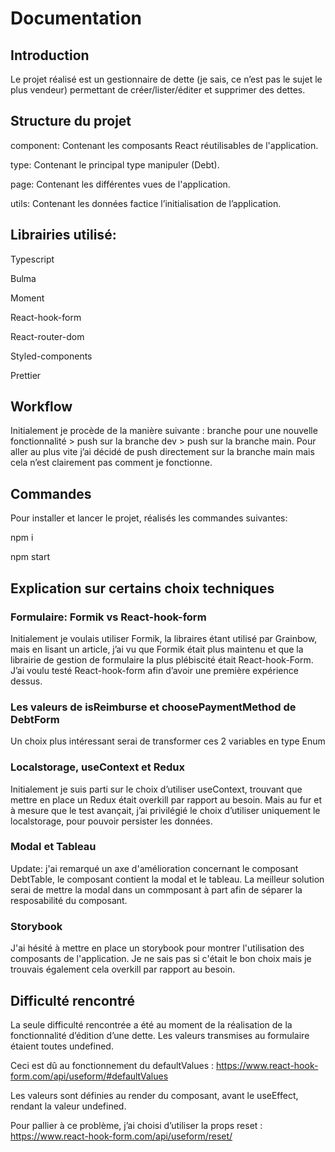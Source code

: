 # Documentation

## Introduction

Le projet réalisé est un gestionnaire de dette (je sais, ce n’est pas le sujet le plus vendeur) permettant de créer/lister/éditer et supprimer des dettes.

## Structure du projet

component: Contenant les composants React réutilisables de l'application.

type: Contenant le principal type manipuler (Debt).

page: Contenant les différentes vues de l'application.

utils: Contenant les données factice l’initialisation de l’application.

## Librairies utilisé:

Typescript

Bulma

Moment

React-hook-form

React-router-dom

Styled-components

Prettier

## Workflow 

Initialement je procède de la manière suivante : branche pour une nouvelle fonctionnalité > push sur la branche dev > push sur la branche main. Pour aller au plus vite j’ai décidé de push directement sur la branche main mais cela n’est clairement pas comment je fonctionne.


## Commandes

Pour installer et lancer le projet, réalisés les commandes suivantes:

npm i

npm start

## Explication sur certains choix techniques

### Formulaire: Formik vs React-hook-form

Initialement je voulais utiliser Formik, la libraires étant utilisé par Grainbow, mais en lisant un article, j’ai vu que Formik était plus maintenu et que la librairie de gestion de formulaire la plus plébiscité était React-hook-Form. J’ai voulu testé React-hook-form afin d’avoir une première expérience dessus.

### Les valeurs de isReimburse et choosePaymentMethod de DebtForm

Un choix plus intéressant serai de transformer ces 2 variables en type Enum

### Localstorage, useContext et Redux

Initialement je suis parti sur le choix d’utiliser useContext, trouvant que mettre en place un Redux était overkill par rapport au besoin. Mais au fur et à mesure que le test avançait, j’ai privilégié le choix d’utiliser uniquement le localstorage, pour pouvoir persister les données.

### Modal et Tableau

Update: j'ai remarqué un axe d'amélioration concernant le composant DebtTable, le composant contient la modal et le tableau. La meilleur solution serai de mettre la modal dans un commposant à part afin de séparer la resposabilité du composant.

### Storybook

J'ai hésité à mettre en place un storybook pour montrer l'utilisation des composants de l'application. Je ne sais pas si c'était le bon choix mais je trouvais également cela overkill par rapport au besoin.

## Difficulté rencontré

La seule difficulté rencontrée a été au moment de la réalisation de la fonctionnalité d’édition d’une dette. Les valeurs transmises au formulaire étaient toutes undefined.

Ceci est dû au fonctionnement du defaultValues : https://www.react-hook-form.com/api/useform/#defaultValues

Les valeurs sont définies au render du composant, avant le useEffect, rendant la valeur undefined.

Pour pallier à ce problème, j’ai choisi d’utiliser la props reset : https://www.react-hook-form.com/api/useform/reset/
